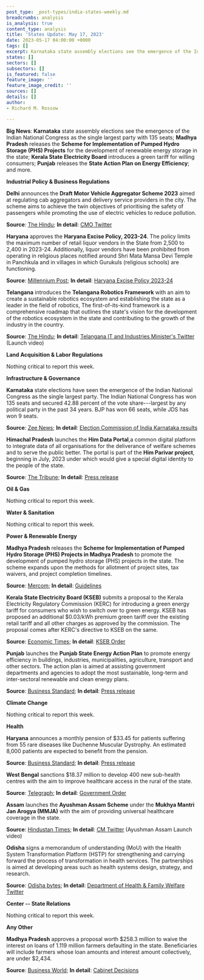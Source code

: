 ```yaml
---
post_type: _post-types/india-states-weekly.md
breadcrumbs: analysis
is_analysis: true
content_type: analysis
title: 'States Update: May 17, 2023'
date: 2023-05-17 04:00:00 +0000
tags: []
excerpt: Karnataka state assembly elections see the emergence of the Indian National Congress as the single largest party with 135 seats; Madhya Pradesh releases the Scheme for Implementation of Pumped Hydro Storage (PHS) Projects for the development of renewable energy storage in the state; Kerala State Electricity Board introduces a green tariff for willing consumers; Punjab releases the State Action Plan on Energy Efficiency; and more.
states: []
sectors: []
subsectors: []
is_featured: false
feature_image: ''
feature_image_credit: ''
sources: []
details: []
author:
- Richard M. Rossow

---
```

**Big News**: **Karnataka** state assembly elections see the emergence of the Indian National Congress as the single largest party with 135 seats; **Madhya Pradesh** releases the **Scheme for Implementation of Pumped Hydro Storage (PHS) Projects** for the development of renewable energy storage in the state; **Kerala State Electricity Board** introduces a green tariff for willing consumers; **Punjab** releases the **State Action Plan on Energy Efficiency**; and more.

**Industrial Policy & Business Regulations**

**Delhi** announces the **Draft Motor Vehicle Aggregator Scheme 2023** aimed at regulating cab aggregators and delivery service providers in the city. The scheme aims to achieve the twin objectives of prioritising the safety of passengers while promoting the use of electric vehicles to reduce pollution. 

**Source**: [The Hindu](https://www.thehindu.com/news/cities/Delhi/govt-announces-scheme-to-regulate-cab-aggregators-delivery-service-providers/article66835569.ece); **In detail**: [CMO Twitter](https://twitter.com/ArvindKejriwal/status/1656289869923258368)

**Haryana** approves the **Haryana Excise Policy, 2023-24**. The policy limits the maximum number of retail liquor vendors in the State from 2,500 to 2,400 in 2023-24. Additionally, liquor vendors have been prohibited from operating in religious places notified around Shri Mata Mansa Devi Temple in Panchkula and in villages in which Gurukuls (religious schools) are functioning. 

**Source**: [Millennium Post](https://www.millenniumpost.in/nation/haryana-cabinet-approves-new-excise-policy-518043); **In detail**: [Haryana Excise Policy 2023-24](https://haryanatax.gov.in/HEX/DownloadPDF?formName=/ExcisePolicy2023_24/Excise_Policy_2023_24_001.pdf%27)

**Telangana** introduces the **Telangana Robotics Framework** with an aim to create a sustainable robotics ecosystem and establishing the state as a leader in the field of robotics, The first-of-its-kind framework is a comprehensive roadmap that outlines the state's vision for the development of the robotics ecosystem in the state and contributing to the growth of the industry in the country. 

**Source**: [The Hindu](https://www.thehindubusinessline.com/info-tech/telangana-introduces-robotics-framework-to-promote-robotics-ecosystem/article66830436.ece); **In detail**: [Telangana IT and Industries Minister's Twitter](https://twitter.com/MinisterKTR/status/1655884810437693441) (Launch video)

**Land Acquisition & Labor Regulations**

Nothing critical to report this week.

**Infrastructure & Governance**

**Karnataka** state elections have seen the emergence of the Indian National Congress as the single largest party. The Indian National Congress has won 135 seats and secured 42.88 percent of the vote share---largest by any political party in the past 34 years. BJP has won 66 seats, while JDS has won 9 seats. 

**Source**: [Zee News](https://zeenews.india.com/india/karnataka-assembly-elections-with-42-88-vote-share-congress-creates-history-in-past-34-years-2608126.html); **In detail**: [Election Commission of India Karnataka results](https://results.eci.gov.in/ResultAcGenMay2023/partywiseresult-S10.htm)

**Himachal Pradesh** launches the **Him Data Portal**,a common digital platform to integrate data of all organisations for the deliverance of welfare schemes and to serve the public better. The portal is part of the **Him Parivar project**, beginning in July, 2023 under which would give a special digital identity to the people of the state. 

**Source**: [The Tribune](https://www.tribuneindia.com/news/himachal/him-data-portal-launched-507275); **In detail**: [Press release](http://himachalpr.gov.in/OnePressRelease.aspx?Language=1&ID=27180)

**Oil & Gas**

Nothing critical to report this week.

**Water & Sanitation**

Nothing critical to report this week.

**Power & Renewable Energy**

**Madhya Pradesh** releases the **Scheme for Implementation of Pumped Hydro Storage (PHS) Projects in Madhya Pradesh** to promote the development of pumped hydro storage (PHS) projects in the state. The scheme expands upon the methods for allotment of project sites, tax waivers, and project completion timelines. 

**Source**: [Mercom](https://www.mercomindia.com/madhya-pradesh-guidelines-pumped-hydro); **In detail**: [Guidelines](http://rumsl.mp.gov.in/wp-content/uploads/news/2022/12/PHS-Scheme.pdf)

**Kerala State Electricity Board (KSEB)** submits a proposal to the Kerala Electricity Regulatory Commission (KERC) for introducing a green energy tariff for consumers who wish to switch over to green energy. KSEB has proposed an additional $0.03/kWh premium green tariff over the existing retail tariff and all other charges as approved by the commission.
The proposal comes after KERC's directive to KSEB on the same. 

**Source**: [Economic Times](https://energy.economictimes.indiatimes.com/news/renewable/kerala-state-electricity-board-limited-plans-premium-tariff-for-green-energy-consumers/100066113); **In detail**: [KSEB Order](https://www.erckerala.org/petitions/Additional%20submission-Green%20tariff.PDF)

**Punjab** launches the **Punjab State Energy Action Plan** to promote energy efficiency in buildings, industries, municipalities, agriculture, transport and other sectors. The action plan is aimed at assisting government departments and agencies to adopt the most sustainable, long-term and inter-sectoral renewable and clean energy plans. 

**Source**: [Business Standard](https://www.business-standard.com/india-news/punjab-launches-energy-action-plan-to-ensure-promotion-of-energy-efficiency-123051000991_1.html); **In detail**: [Press release](http://diprpunjab.gov.in/?q=content/punjab-state-energy-action-plan-launched-achieve-net-zero-goal)

**Climate Change**

Nothing critical to report this week.

**Health**

**Haryana** announces a monthly pension of $33.45 for patients suffering from 55 rare diseases like Duchenne Muscular Dystrophy. An estimated 8,000 patients are expected to benefit from the pension. 

**Source**: [Business Standard](https://www.business-standard.com/india-news/haryana-cm-khattar-inaugurates-46-health-institutions-in-17-districts-123051100873_1.html); **In detail**: [Press release](https://prharyana.gov.in/en/taking-his-vision-of-swasth-haryana-a-step-further-haryana-chief-minister-today-inaugurated-46)

**West Bengal** sanctions $18.37 million to develop 400 new sub-health centres with the aim to improve healthcare access in the rural of the state. 

**Source**: [Telegraph](https://www.telegraphindia.com/west-bengal/mamata-banerjee-government-sanctions-rs-151-crore-to-develop-400-new-sub-health-centres-across-bengal/cid/1936409); **In detail**: [Government Order](https://www.wbhealth.gov.in/uploaded_files/go/No._2818_dt_100523-Administrative_Sanction_400_SSKs_23-24-_Transferred_from_NHM_to_XV_FC-HG_.pdf)

**Assam** launches the **Ayushman Assam Scheme** under the **Mukhya Mantri Jan Arogya (MMJA)** with the aim of providing universal healthcare coverage in the state. 

**Source**: [Hindustan Times](https://www.hindustantimes.com/cities/others/assam-cm-launches-ayushman-assam-scheme-to-provide-cashless-healthcare-to-56-lakh-families-on-second-anniversary-of-his-government-101683732380989.html); **In detail**: [CM Twitter](https://twitter.com/CMOfficeAssam/status/1656331588609912838) (Ayushman Assam Launch video)

**Odisha** signs a memorandum of understanding (MoU) with the Health System Transformation Platform (HSTP) for strengthening and carrying forward the process of transformation in health services. The partnerships is aimed at developing areas such as health systems design, strategy, and research. 

**Source**: [Odisha bytes](https://odishabytes.com/odisha-inks-mou-with-hstp-to-strengthen-health-system/); **In detail**: [Department of Health & Family Welfare Twitter](https://twitter.com/HFWOdisha/status/1655888887720341509?s=20)

**Center -- State Relations**

Nothing critical to report this week.

**Any Other**

**Madhya Pradesh** approves a proposal worth $258.3 million to waive the interest on loans of 1.119 million farmers defaulting in the state. Beneficiaries will include farmers whose loan amounts and interest amount collectively, are under $2,434. 

**Source**: [Business World](https://www.businessworld.in/article/Madhya-Pradesh-Cabinet-Gives-Nod-To-Farmer-s-Loan-Waiver-Scheme-/10-05-2023-476080/); **In detail**: [Cabinet Decisions](https://www.mpinfo.org/Home/CabinetDetails?newsid=230509S6&fontname=FontEnglish&LocID=32&pubdate=05/09/2023)